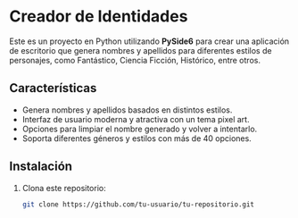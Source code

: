 # Creador de Identidades

Este es un proyecto en Python utilizando **PySide6** para crear una aplicación de escritorio que genera nombres y apellidos para diferentes estilos de personajes, como Fantástico, Ciencia Ficción, Histórico, entre otros.

## Características
- Genera nombres y apellidos basados en distintos estilos.
- Interfaz de usuario moderna y atractiva con un tema pixel art.
- Opciones para limpiar el nombre generado y volver a intentarlo.
- Soporta diferentes géneros y estilos con más de 40 opciones.

## Instalación

1. Clona este repositorio:
   ```bash
   git clone https://github.com/tu-usuario/tu-repositorio.git
